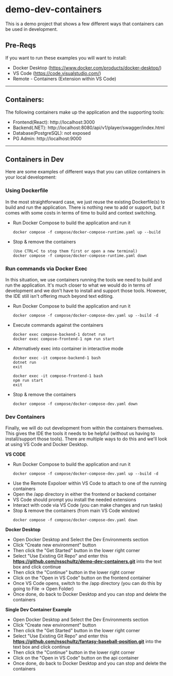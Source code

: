 # demo-dev-containers
This is a demo project that shows a few different ways that containers can be used in development.

## Pre-Reqs
If you want to run these examples you will want to install:
* Docker Desktop (https://www.docker.com/products/docker-desktop/)
* VS Code (https://code.visualstudio.com/)
* Remote - Containers (Extension within VS Code)

---
## Containers:
The following containers make up the application and the supporting tools:
* Frontend(React): http://localhost:3000
* Backend(.NET): http://localhost:8080/api/v1/player/swagger/index.html
* Database(PostgreSQL): not exposed
* PG Admin: http://localhost:9000

---
## Containers in Dev
Here are some examples of different ways that you can utilize containers in your local development:

### Using Dockerfile
In the most straightforward case, we just reuse the existing Dockerfile(s) to build and run the application. There is nothing new to add or support, but it comes with some costs in terms of time to build and context switching.
* Run Docker Compose to build the application and run it
  ```
  docker compose -f compose/docker-compose-runtime.yaml up --build
  ```
* Stop & remove the containers
  ```
  (Use CTRL+C to stop them first or open a new terminal)
  docker compose -f compose/docker-compose-runtime.yaml down
  ```

### Run commands via Docker Exec
In this situation, we use containers running the tools we need to build and run the application. It's much closer to what we would do in terms of development and we don't have to install and support those tools. However, the IDE still isn't offering much beyond text editing.
* Run Docker Compose to build the application and run it
  ```
  docker compose -f compose/docker-compose-dev.yaml up --build -d
  ```
* Execute commands against the containers
  ```
  docker exec compose-backend-1 dotnet run
  docker exec compose-frontend-1 npm run start
  ```
* Alternatively exec into container in interactive mode
  ```
  docker exec -it compose-backend-1 bash
  dotnet run
  exit

  docker exec -it compose-frontend-1 bash
  npm run start
  exit
  ```
* Stop & remove the containers
  ```
  docker compose -f compose/docker-compose-dev.yaml down
  ```

### Dev Containers
Finally, we will do out development from within the containers themselves. This gives the IDE the tools it needs to be helpful (without us having to install/support those tools). There are multiple ways to do this and we'll look at using VS Code and Docker Desktop.

**VS CODE**
* Run Docker Compose to build the application and run it
  ```
  docker compose -f compose/docker-compose-dev.yaml up --build -d
  ```
* Use the Remote Expoloer within VS Code to attach to one of the running containers
* Open the /app directory in either the frontend or backend container
* VS Code should prompt you install the needed extensions
* Interact with code via VS Code (you can make changes and run tasks)
* Stop & remove the containers (from main VS Code window)
  ```
  docker compose -f compose/docker-compose-dev.yaml down
  ```

**Docker Desktop**
* Open Docker Desktop and Select the Dev Environments section
* Click "Create new environment" button
* Then click the "Get Started" button in the lower right corner
* Select "Use Existing Git Repo" and enter this **https://github.com/nsschultz/demo-dev-containers.git** into the text box and click continue
* Then click the "Continue" button in the lower right corner
* Click on the "Open in VS Code" button on the frontend container
* Once VS Code opens, switch to the /app directory (you can do this by going to File -> Open Folder)
* Once done, do back to Docker Desktop and you can stop and delete the containers

**Single Dev Container Example**
* Open Docker Desktop and Select the Dev Environments section
* Click "Create new environment" button
* Then click the "Get Started" button in the lower right corner
* Select "Use Existing Git Repo" and enter this **https://github.com/nsschultz/fantasy-baseball-position.git** into the text box and click continue
* Then click the "Continue" button in the lower right corner
* Click on the "Open in VS Code" button on the api container
* Once done, do back to Docker Desktop and you can stop and delete the containers